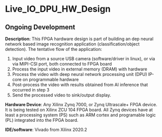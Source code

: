 # Live_IO_DPU_HW_Design
## **Ongoing Development**

**Description**:
This FPGA hardware design is part of building an dep neural network based image recognition application (classification/object detection). 
The tentative flow of the application:
1. Input video from a source USB camera (software/driver in linux), or via via MIPI-CSI port, both connected to FPGA board
2. Process the input video in external memory (DRAM) with hardware
3. Process the video with deep neural network processing unit (DPU) IP-core on programmable hardware
4. Post-process the video with results obtained from AI inference that occurred in step 3
5. Send the processed video to sink/output display.

**Hardware Device**: Any Xilinx Zynq 7000, or Zynq Ultrascale+ FPGA device. It is being tested on Xilinx ZCU 104 FPGA board. All Zynq devices have at least a processing system (PS) such as ARM cortex and programable logic (PL) integrated into the FPGA board.

**IDE/software**:
Vivado from Xilinx 2020.2
